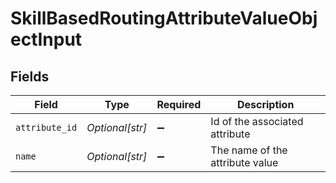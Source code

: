 # SkillBasedRoutingAttributeValueObjectInput


## Fields

| Field                           | Type                            | Required                        | Description                     |
| ------------------------------- | ------------------------------- | ------------------------------- | ------------------------------- |
| `attribute_id`                  | *Optional[str]*                 | :heavy_minus_sign:              | Id of the associated attribute  |
| `name`                          | *Optional[str]*                 | :heavy_minus_sign:              | The name of the attribute value |